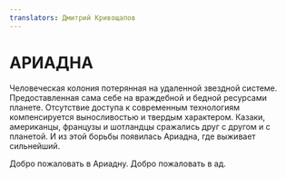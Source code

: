 ```yaml
---
translators: Дмитрий Кривощапов
---
```


# АРИАДНА

Человеческая колония потерянная на удаленной звездной системе. Предоставленная сама себе на враждебной и бедной ресурсами планете. Отсутствие доступа к современным технологиям компенсируется выносливостью и твердым характером. Казаки, американцы, французы и шотландцы сражались друг с другом и с планетой. И из этой борьбы появилась Ариадна, где выживает сильнейший.

Добро пожаловать в Ариадну. Добро пожаловать в ад.


